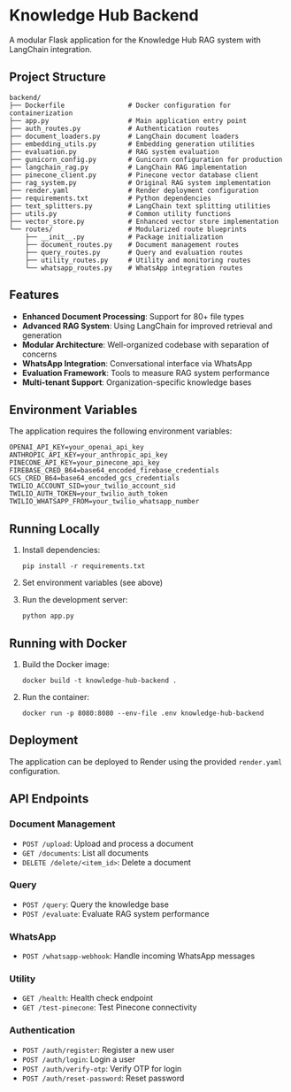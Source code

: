 # Knowledge Hub Backend

A modular Flask application for the Knowledge Hub RAG system with LangChain integration.

## Project Structure

```
backend/
├── Dockerfile                # Docker configuration for containerization
├── app.py                    # Main application entry point
├── auth_routes.py            # Authentication routes
├── document_loaders.py       # LangChain document loaders
├── embedding_utils.py        # Embedding generation utilities
├── evaluation.py             # RAG system evaluation
├── gunicorn_config.py        # Gunicorn configuration for production
├── langchain_rag.py          # LangChain RAG implementation
├── pinecone_client.py        # Pinecone vector database client
├── rag_system.py             # Original RAG system implementation
├── render.yaml               # Render deployment configuration
├── requirements.txt          # Python dependencies
├── text_splitters.py         # LangChain text splitting utilities
├── utils.py                  # Common utility functions
├── vector_store.py           # Enhanced vector store implementation
└── routes/                   # Modularized route blueprints
    ├── __init__.py           # Package initialization
    ├── document_routes.py    # Document management routes
    ├── query_routes.py       # Query and evaluation routes
    ├── utility_routes.py     # Utility and monitoring routes
    └── whatsapp_routes.py    # WhatsApp integration routes
```

## Features

- **Enhanced Document Processing**: Support for 80+ file types
- **Advanced RAG System**: Using LangChain for improved retrieval and generation
- **Modular Architecture**: Well-organized codebase with separation of concerns
- **WhatsApp Integration**: Conversational interface via WhatsApp
- **Evaluation Framework**: Tools to measure RAG system performance
- **Multi-tenant Support**: Organization-specific knowledge bases

## Environment Variables

The application requires the following environment variables:

```
OPENAI_API_KEY=your_openai_api_key
ANTHROPIC_API_KEY=your_anthropic_api_key
PINECONE_API_KEY=your_pinecone_api_key
FIREBASE_CRED_B64=base64_encoded_firebase_credentials
GCS_CRED_B64=base64_encoded_gcs_credentials
TWILIO_ACCOUNT_SID=your_twilio_account_sid
TWILIO_AUTH_TOKEN=your_twilio_auth_token
TWILIO_WHATSAPP_FROM=your_twilio_whatsapp_number
```

## Running Locally

1. Install dependencies:
   ```
   pip install -r requirements.txt
   ```

2. Set environment variables (see above)

3. Run the development server:
   ```
   python app.py
   ```

## Running with Docker

1. Build the Docker image:
   ```
   docker build -t knowledge-hub-backend .
   ```

2. Run the container:
   ```
   docker run -p 8080:8080 --env-file .env knowledge-hub-backend
   ```

## Deployment

The application can be deployed to Render using the provided `render.yaml` configuration.

## API Endpoints

### Document Management

- `POST /upload`: Upload and process a document
- `GET /documents`: List all documents
- `DELETE /delete/<item_id>`: Delete a document

### Query

- `POST /query`: Query the knowledge base
- `POST /evaluate`: Evaluate RAG system performance

### WhatsApp

- `POST /whatsapp-webhook`: Handle incoming WhatsApp messages

### Utility

- `GET /health`: Health check endpoint
- `GET /test-pinecone`: Test Pinecone connectivity

### Authentication

- `POST /auth/register`: Register a new user
- `POST /auth/login`: Login a user
- `POST /auth/verify-otp`: Verify OTP for login
- `POST /auth/reset-password`: Reset password

